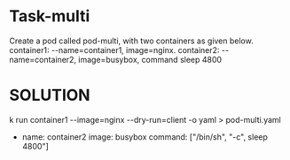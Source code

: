 # Task-multi

Create a pod called pod-multi, with two containers as given below.
container1: --name=container1, image=nginx.
container2: --name=container2, image=busybox, command sleep 4800

# SOLUTION
k run container1 --image=nginx --dry-run=client -o yaml > pod-multi.yaml


- name: container2
    image: busybox
    command: ["/bin/sh", "-c", sleep 4800"]